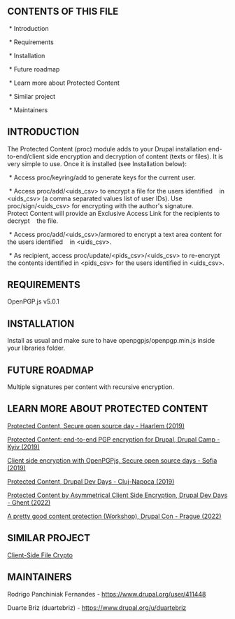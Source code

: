 CONTENTS OF THIS FILE
---------------------
 * Introduction

 * Requirements

 * Installation

 * Future roadmap

 * Learn more about Protected Content

 * Similar project

 * Maintainers

INTRODUCTION
------------
The Protected Content (proc) module adds to your Drupal installation end-to-end/client side encryption and
decryption of content (texts or files).
It is very simple to use. Once it is installed (see Installation below):

 * Access proc/keyring/add to generate keys for the current user.

 * Access proc/add/&lt;uids_csv&gt; to encrypt a file for the users identified
   in &lt;uids_csv&gt; (a comma separated values list of user IDs). Use proc/sign/&lt;uids_csv&gt; for encrypting with the author's signature. Protect Content will provide an Exclusive Access Link for the recipients to decrypt
   the file.

 * Access proc/add/&lt;uids_csv&gt;/armored to encrypt a text area content for the users identified
   in &lt;uids_csv&gt;.

 * As recipient, access proc/update/&lt;pids_csv&gt;/&lt;uids_csv&gt; to
   re-encrypt the contents identified in &lt;pids_csv&gt; for the users identified
   in &lt;uids_csv&gt;.


REQUIREMENTS
------------
OpenPGP.js v5.0.1

INSTALLATION
------------
Install as usual and make sure to have openpgpjs/openpgp.min.js inside
your libraries folder.

FUTURE ROADMAP
--------------
Multiple signatures per content with recursive encryption.

LEARN MORE ABOUT PROTECTED CONTENT
----------------------------------

[Protected Content, Secure open source day - Haarlem (2019)](https://youtu.be/rVWrkZPGj3s "Protected Content, Secure open source day - Haarlem (2019)")  
  
[Protected Content: end-to-end PGP encryption for Drupal, Drupal Camp - Kyiv (2019)](https://youtu.be/Gx8uxEpi4Po " end-to-end PGP encryption for Drupal, Drupal Camp - Kyiv (2019)")  
  
[Client side encryption with OpenPGPjs, Secure open source days - Sofia (2019)](https://twitter.com/SecOSday/status/1185518649555197953/photo/1 "Client side encryption with OpenPGPjs, Secure open source days - Sofia (2019)")  
  
[Protected Content, Drupal Dev Days - Cluj-Napoca (2019)](https://cluj2019.drupaldays.org/protected-content "Protected Content, Drupal Dev Days - Cluj-Napoca (2019)")  
  
[Protected Content by Asymmetrical Client Side Encryption, Drupal Dev Days - Ghent (2022)](https://drupalcamp.be/en/drupal-dev-days-2020/session/protected-content-asymmetrical-client-side-encryption "Protected Content by Asymmetrical Client Side Encryption, Drupal Dev Days - Ghent (2022)")  
  
[A pretty good content protection (Workshop), Drupal Con - Prague (2022)](https://events.drupal.org/prague2022/sessions/pretty-good-content-protection-workshop "A pretty good content protection (Workshop), Drupal Con - Prague (2022)")

SIMILAR PROJECT
---------------

[Client-Side File Crypto](https://www.drupal.org/project/client_side_file_crypto "Client-Side File Crypto")  


MAINTAINERS
-----------
Rodrigo Panchiniak Fernandes - https://www.drupal.org/user/411448

Duarte Briz (duartebriz) - https://www.drupal.org/u/duartebriz

